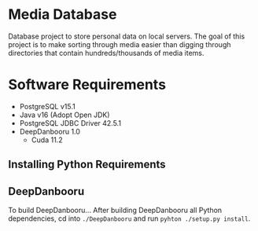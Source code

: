 # Media Database
Database project to store personal data on local servers. The goal of this project is to make sorting through media easier than digging through directories that contain hundreds/thousands of media items.

# Software Requirements
 - PostgreSQL v15.1
 - Java v16 (Adopt Open JDK)
 - PostgreSQL JDBC Driver 42.5.1
 - DeepDanbooru 1.0
   - Cuda 11.2

## Installing Python Requirements

## DeepDanbooru
To build DeepDanbooru...
After building DeepDanbooru all Python dependencies, cd into `./DeepDanbooru` and run `pyhton ./setup.py install`. 